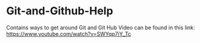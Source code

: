 # Git-and-Github-Help
Contains ways to get around Git and Git Hub
Video can be found in this link: https://www.youtube.com/watch?v=SWYqp7iY_Tc
